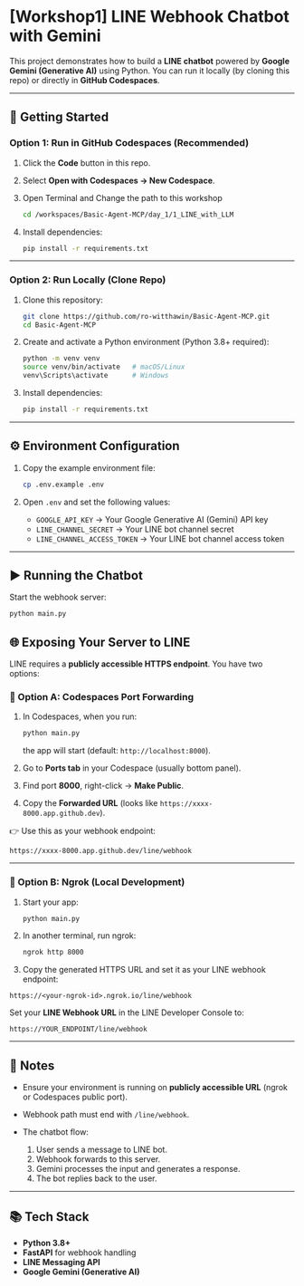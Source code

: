 # [Workshop1] LINE Webhook Chatbot with Gemini

This project demonstrates how to build a **LINE chatbot** powered by **Google Gemini (Generative AI)** using Python.
You can run it locally (by cloning this repo) or directly in **GitHub Codespaces**.

---

## 🚀 Getting Started

### Option 1: Run in GitHub Codespaces (Recommended)

1. Click the **Code** button in this repo.
2. Select **Open with Codespaces → New Codespace**.
3. Open Terminal and Change the path to this workshop
    ```bash
    cd /workspaces/Basic-Agent-MCP/day_1/1_LINE_with_LLM
    ```

4. Install dependencies:

   ```bash
   pip install -r requirements.txt
   ```

---

### Option 2: Run Locally (Clone Repo)

1. Clone this repository:

   ```bash
   git clone https://github.com/ro-witthawin/Basic-Agent-MCP.git
   cd Basic-Agent-MCP
   ```

2. Create and activate a Python environment (Python 3.8+ required):

   ```bash
   python -m venv venv
   source venv/bin/activate   # macOS/Linux
   venv\Scripts\activate      # Windows
   ```

3. Install dependencies:

   ```bash
   pip install -r requirements.txt
   ```

---

## ⚙️ Environment Configuration

1. Copy the example environment file:

   ```bash
   cp .env.example .env
   ```

2. Open `.env` and set the following values:

   * `GOOGLE_API_KEY` → Your Google Generative AI (Gemini) API key
   * `LINE_CHANNEL_SECRET` → Your LINE bot channel secret
   * `LINE_CHANNEL_ACCESS_TOKEN` → Your LINE bot channel access token

---

## ▶️ Running the Chatbot

Start the webhook server:

```bash
python main.py
```

## 🌐 Exposing Your Server to LINE

LINE requires a **publicly accessible HTTPS endpoint**. You have two options:

### 🔹 Option A: Codespaces Port Forwarding

1. In Codespaces, when you run:

   ```bash
   python main.py
   ```

   the app will start (default: `http://localhost:8000`).

2. Go to **Ports tab** in your Codespace (usually bottom panel).

3. Find port **8000**, right-click → **Make Public**.

4. Copy the **Forwarded URL** (looks like `https://xxxx-8000.app.github.dev`).

👉 Use this as your webhook endpoint:

```
https://xxxx-8000.app.github.dev/line/webhook
```

---

### 🔹 Option B: Ngrok (Local Development)

1. Start your app:

   ```bash
   python main.py
   ```

2. In another terminal, run ngrok:

   ```bash
   ngrok http 8000
   ```

3. Copy the generated HTTPS URL and set it as your LINE webhook endpoint:

```
https://<your-ngrok-id>.ngrok.io/line/webhook
```


Set your **LINE Webhook URL** in the LINE Developer Console to:

```
https://YOUR_ENDPOINT/line/webhook
```

---

## 📌 Notes

* Ensure your environment is running on **publicly accessible URL** (ngrok or Codespaces public port).
* Webhook path must end with `/line/webhook`.
* The chatbot flow:

  1. User sends a message to LINE bot.
  2. Webhook forwards to this server.
  3. Gemini processes the input and generates a response.
  4. The bot replies back to the user.

---

## 📚 Tech Stack

* **Python 3.8+**
* **FastAPI** for webhook handling
* **LINE Messaging API**
* **Google Gemini (Generative AI)**